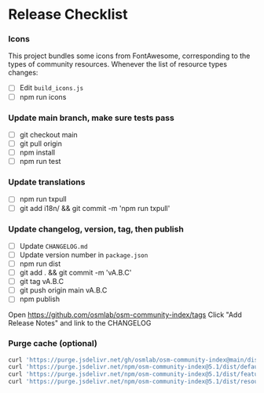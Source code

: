 # Release Checklist

### Icons
This project bundles some icons from FontAwesome, corresponding to the types of
community resources.  Whenever the list of resource types changes:
- [ ] Edit `build_icons.js`
- [ ] npm run icons

### Update main branch, make sure tests pass
- [ ] git checkout main
- [ ] git pull origin
- [ ] npm install
- [ ] npm run test

### Update translations
- [ ] npm run txpull
- [ ] git add i18n/ && git commit -m 'npm run txpull'

### Update changelog, version, tag, then publish
- [ ] Update `CHANGELOG.md`
- [ ] Update version number in `package.json`
- [ ] npm run dist
- [ ] git add . && git commit -m 'vA.B.C'
- [ ] git tag vA.B.C
- [ ] git push origin main vA.B.C
- [ ] npm publish

Open https://github.com/osmlab/osm-community-index/tags
Click "Add Release Notes" and link to the CHANGELOG

### Purge cache (optional)

```bash
curl 'https://purge.jsdelivr.net/gh/osmlab/osm-community-index@main/dist/completeFeatureCollection.min.json'
curl 'https://purge.jsdelivr.net/npm/osm-community-index@5.1/dist/defaults.min.json'
curl 'https://purge.jsdelivr.net/npm/osm-community-index@5.1/dist/featureCollection.min.json'
curl 'https://purge.jsdelivr.net/npm/osm-community-index@5.1/dist/resources.min.json'
```
